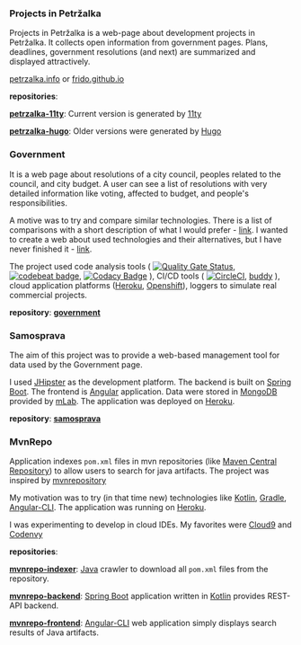 ### Projects in Petržalka

Projects in Petržalka is a web-page about development projects in Petržalka. It collects open information from government pages. Plans, deadlines, government resolutions (and next) are summarized and displayed attractively.

[petrzalka.info](http://petrzalka.info/) or [frido.github.io](https://github.com/frido/frido.github.io)

**repositories**: 

**[petrzalka-11ty](https://github.com/frido/petrzalka-11ty)**: Current version is generated by [11ty](https://www.11ty.dev/)

**[petrzalka-hugo](https://github.com/frido/petrzalka-hugo)**: Older versions were generated by [Hugo](https://gohugo.io/)

### Government

It is a web page about resolutions of a city council, peoples related to the council, and city budget. A user can see a list of resolutions with very detailed information like voting, affected to budget, and people's responsibilities.

A motive was to try and compare similar technologies. There is a list of comparisons with a short description of what I would prefer - [link](https://petrzalka.info/government/). I wanted to create a web about used technologies and their alternatives, but I have never finished it - [link](https://petrzalka.info/government-page/).

The project used code analysis tools (
[![Quality Gate Status](https://sonarcloud.io/api/project_badges/measure?project=frido%3Asamosprava&metric=alert_status)](https://sonarcloud.io/dashboard?id=frido%3Asamosprava), [![codebeat badge](https://codebeat.co/badges/796fdd58-d3cb-4e82-b8a9-7e8765e8b3d8)](https://codebeat.co/projects/github-com-frido-government-master), 
[![Codacy Badge](https://api.codacy.com/project/badge/Grade/f7099cd093f6431eb759942b43f08dce)](https://www.codacy.com/app/frido/government?utm_source=github.com&amp;utm_medium=referral&amp;utm_content=frido/government&amp;utm_campaign=Badge_Grade)
), CI/CD tools (
[![CircleCI](https://circleci.com/gh/frido/government.svg?style=svg)](https://circleci.com/gh/frido/government), 
[buddy](https://buddy.works/)
), cloud application platforms ([Heroku](https://www.heroku.com/home#), [Openshift](https://www.openshift.com/)), loggers to simulate real commercial projects.

**repository**: **[government](https://github.com/frido/government)**

### Samosprava

The aim of this project was to provide a web-based management tool for data used by the Government page.

I used [JHipster](https://www.jhipster.tech/) as the development platform. The backend is built on [Spring Boot](https://spring.io/projects/spring-boot). The frontend is [Angular](https://angular.io/) application. Data were stored in [MongoDB](https://www.mongodb.com/) provided by [mLab](https://mlab.com/). The application was deployed on [Heroku](https://www.heroku.com/home#).

**repository**: **[samosprava](https://github.com/frido/samosprava)**

### MvnRepo

Application indexes `pom.xml` files in mvn repositories (like [Maven Central Repository](https://repo1.maven.org/maven2/)) to allow users to search for java artifacts. The project was inspired by [mvnrepository](mvnrepository.com)


My motivation was to try (in that time new) technologies like [Kotlin](https://kotlinlang.org/), [Gradle](https://gradle.org/), [Angular-CLI](https://cli.angular.io/). The application was running on [Heroku](https://www.heroku.com/home#).

I was experimenting to develop in cloud IDEs. My favorites were [Cloud9](https://aws.amazon.com/cloud9/) and [Codenvy](https://codenvy.com/)

**repositories**:

**[mvnrepo-indexer](https://github.com/frido/mvnrepo-indexer)**: [Java](https://www.java.com/en/) crawler to download all `pom.xml` files from the repository.

**[mvnrepo-backend](https://github.com/frido/mvnrepo-backend)**: [Spring Boot](https://spring.io/projects/spring-boot) application written in [Kotlin](https://kotlinlang.org/) provides REST-API backend.

**[mvnrepo-frontend](https://github.com/frido/mvnrepo-frontend)**: [Angular-CLI](https://cli.angular.io/) web application simply displays search results of Java artifacts. 

<!--
**frido/frido** is a ✨ _special_ ✨ repository because its `README.md` (this file) appears on your GitHub profile.

Here are some ideas to get you started:

- 🔭 I’m currently working on ...
- 🌱 I’m currently learning ...
- 👯 I’m looking to collaborate on ...
- 🤔 I’m looking for help with ...
- 💬 Ask me about ...
- 📫 How to reach me: ...
- 😄 Pronouns: ...
- ⚡ Fun fact: ...
-->
